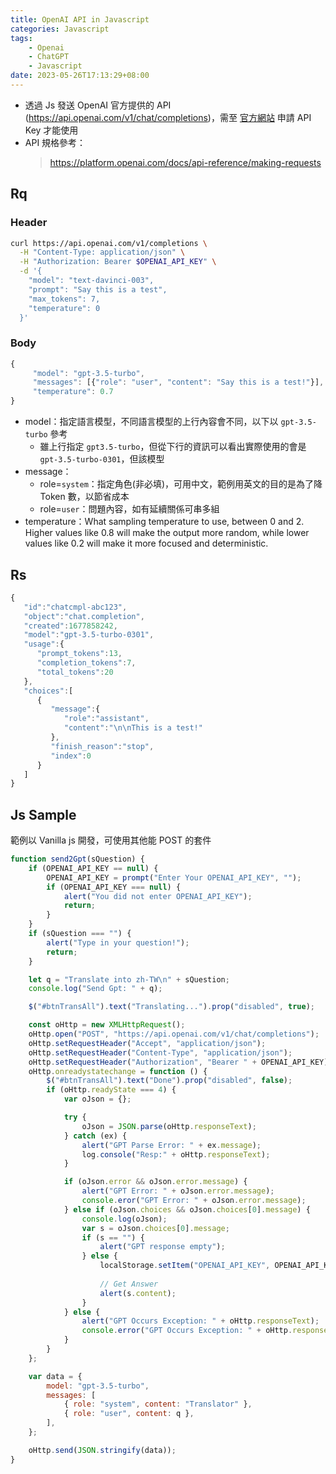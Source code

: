 ```yaml
---
title: OpenAI API in Javascript
categories: Javascript
tags: 
    - Openai
    - ChatGPT
    - Javascript
date: 2023-05-26T17:13:29+08:00
---
```


* 透過 Js 發送 OpenAI 官方提供的 API (<https://api.openai.com/v1/chat/completions>)，需至 [官方網站](https://platform.openai.com/account/api-keys) 申請 API Key 才能使用
* API 規格參考：
    > <https://platform.openai.com/docs/api-reference/making-requests>

## Rq

### Header

``` sh
curl https://api.openai.com/v1/completions \
  -H "Content-Type: application/json" \
  -H "Authorization: Bearer $OPENAI_API_KEY" \
  -d '{
    "model": "text-davinci-003",
    "prompt": "Say this is a test",
    "max_tokens": 7,
    "temperature": 0
  }'
```

### Body

``` js
{
     "model": "gpt-3.5-turbo",
     "messages": [{"role": "user", "content": "Say this is a test!"}],
     "temperature": 0.7
}
```

* model：指定語言模型，不同語言模型的上行內容會不同，以下以 `gpt-3.5-turbo` 參考
  * 雖上行指定 `gpt3.5-turbo`，但從下行的資訊可以看出實際使用的會是 `gpt-3.5-turbo-0301`，但該模型
* message：
  * role=`system`：指定角色(非必填)，可用中文，範例用英文的目的是為了降 Token 數，以節省成本
  * role=`user`：問題內容，如有延續關係可串多組
* temperature：What sampling temperature to use, between 0 and 2. Higher values like 0.8 will make the output more random, while lower values like 0.2 will make it more focused and deterministic.

## Rs

``` js
{
   "id":"chatcmpl-abc123",
   "object":"chat.completion",
   "created":1677858242,
   "model":"gpt-3.5-turbo-0301",
   "usage":{
      "prompt_tokens":13,
      "completion_tokens":7,
      "total_tokens":20
   },
   "choices":[
      {
         "message":{
            "role":"assistant",
            "content":"\n\nThis is a test!"
         },
         "finish_reason":"stop",
         "index":0
      }
   ]
}
```

## Js Sample

範例以 Vanilla js 開發，可使用其他能 POST 的套件
<!-- more -->

``` js
function send2Gpt(sQuestion) {
    if (OPENAI_API_KEY == null) {
        OPENAI_API_KEY = prompt("Enter Your OPENAI_API_KEY", "");
        if (OPENAI_API_KEY === null) {
            alert("You did not enter OPENAI_API_KEY");
            return;
        }
    }
    if (sQuestion === "") {
        alert("Type in your question!");
        return;
    }

    let q = "Translate into zh-TW\n" + sQuestion;
    console.log("Send Gpt: " + q);

    $("#btnTransAll").text("Translating...").prop("disabled", true);

    const oHttp = new XMLHttpRequest();
    oHttp.open("POST", "https://api.openai.com/v1/chat/completions");
    oHttp.setRequestHeader("Accept", "application/json");
    oHttp.setRequestHeader("Content-Type", "application/json");
    oHttp.setRequestHeader("Authorization", "Bearer " + OPENAI_API_KEY);
    oHttp.onreadystatechange = function () {
        $("#btnTransAll").text("Done").prop("disabled", false);
        if (oHttp.readyState === 4) {
            var oJson = {};

            try {
                oJson = JSON.parse(oHttp.responseText);
            } catch (ex) {
                alert("GPT Parse Error: " + ex.message);
                log.console("Resp:" + oHttp.responseText);
            }

            if (oJson.error && oJson.error.message) {
                alert("GPT Error: " + oJson.error.message);
                console.eror("GPT Error: " + oJson.error.message);
            } else if (oJson.choices && oJson.choices[0].message) {
                console.log(oJson);
                var s = oJson.choices[0].message;
                if (s == "") {
                    alert("GPT response empty");
                } else {
                    localStorage.setItem("OPENAI_API_KEY", OPENAI_API_KEY);
                    
                    // Get Answer
                    alert(s.content);
                }
            } else {
                alert("GPT Occurs Exception: " + oHttp.responseText);
                console.error("GPT Occurs Exception: " + oHttp.responseText);
            }
        }
    };

    var data = {
        model: "gpt-3.5-turbo",
        messages: [
            { role: "system", content: "Translator" },
            { role: "user", content: q },
        ],
    };

    oHttp.send(JSON.stringify(data));
}
```
